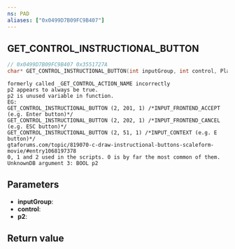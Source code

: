 ```yaml
---
ns: PAD
aliases: ["0x0499D7B09FC9B407"]
---
```

## GET_CONTROL_INSTRUCTIONAL_BUTTON

```c
// 0x0499D7B09FC9B407 0x3551727A
char* GET_CONTROL_INSTRUCTIONAL_BUTTON(int inputGroup, int control, Player p2);
```

```
formerly called _GET_CONTROL_ACTION_NAME incorrectly  
p2 appears to always be true.  
p2 is unused variable in function.  
EG:  
GET_CONTROL_INSTRUCTIONAL_BUTTON (2, 201, 1) /*INPUT_FRONTEND_ACCEPT (e.g. Enter button)*/  
GET_CONTROL_INSTRUCTIONAL_BUTTON (2, 202, 1) /*INPUT_FRONTEND_CANCEL (e.g. ESC button)*/  
GET_CONTROL_INSTRUCTIONAL_BUTTON (2, 51, 1) /*INPUT_CONTEXT (e.g. E button)*/  
gtaforums.com/topic/819070-c-draw-instructional-buttons-scaleform-movie/#entry1068197378  
0, 1 and 2 used in the scripts. 0 is by far the most common of them.  
UnknownDB argument 3: BOOL p2
```

## Parameters
* **inputGroup**: 
* **control**: 
* **p2**: 

## Return value
